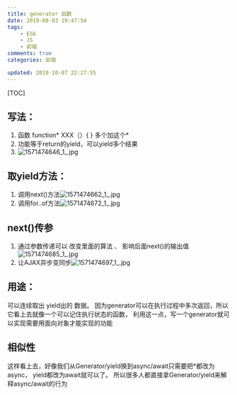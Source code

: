 ```yaml
---
title: generator 函数
date: 2019-08-03 19:47:54
tags:
    - ES6
    - JS
    - 前端
comments: true
categories: 前端

updated: 2019-10-07 22:27:55
---
```




[TOC]



## 写法：

1. 函数   function*   XXX（）{ }  多个加这个*
2. 功能等于return的yield，可以yield多个结果 
3. ![1571474646_1_.jpg](https://i.loli.net/2019/10/19/GEeNy6Oa7ixDQ9w.png)

## 取yield方法：

1. 调用next()方法![1571474662_1_.jpg](https://i.loli.net/2019/10/19/8barWtKeCxJ2XHQ.png)
2. 调用for..of方法![1571474672_1_.jpg](https://i.loli.net/2019/10/19/qtN9Up63rDJvl5H.png)

## next()传参

1. 通过参数传递可以 改变里面的算法  、
   影响后面next()的输出值![1571474685_1_.jpg](https://i.loli.net/2019/10/19/Hl7ZUihMt6NyOnq.png)
2. 让AJAX异步变同步![1571474697_1_.jpg](https://i.loli.net/2019/10/19/QrRZgPwdOBuHVI6.png)

## 用途：

可以连续取出 yield出的 数据。
因为generator可以在执行过程中多次返回，所以它看上去就像一个可以记住执行状态的函数，
利用这一点，写一个generator就可以实现需要用面向对象才能实现的功能

## 相似性

这样看上去，好像我们从Generator/yield换到async/await只需要把*都改为async，
yield都改为await就可以了。 所以很多人都直接拿Generator/yield来解释async/await的行为

